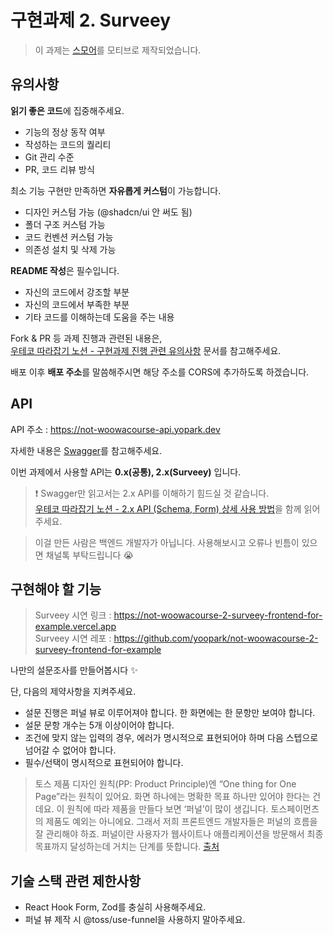 # 구현과제 2. Surveey

> 이 과제는 [스모어](https://home.smore.im/template?type=form&c=survey)를 모티브로 제작되었습니다.

## 유의사항

**읽기 좋은 코드**에 집중해주세요.

- 기능의 정상 동작 여부
- 작성하는 코드의 퀄리티
- Git 관리 수준
- PR, 코드 리뷰 방식

최소 기능 구현만 만족하면 **자유롭게 커스텀**이 가능합니다.

- 디자인 커스텀 가능 (@shadcn/ui 안 써도 됨)
- 폴더 구조 커스텀 가능
- 코드 컨벤션 커스텀 가능
- 의존성 설치 및 삭제 가능

**README 작성**은 필수입니다.

- 자신의 코드에서 강조할 부분
- 자신의 코드에서 부족한 부분
- 기타 코드를 이해하는데 도움을 주는 내용

Fork & PR 등 과제 진행과 관련된 내용은,  
 [우테코 따라잡기 노션 - 구현과제 진행 관련 유의사항](https://yopark.notion.site/08c99780759944118452d77b6927775a) 문서를 참고해주세요.

배포 이후 **배포 주소**를 말씀해주시면 해당 주소를 CORS에 추가하도록 하겠습니다.

## API

API 주소 : https://not-woowacourse-api.yopark.dev

자세한 내용은 [Swagger](https://not-woowacourse-api.yopark.dev/api-docs)를 참고해주세요.

이번 과제에서 사용할 API는 **0.x(공통), 2.x(Surveey)** 입니다.

> ❗️ Swagger만 읽고서는 2.x API를 이해하기 힘드실 것 같습니다.  
> [우테코 따라잡기 노션 - 2.x API (Schema, Form) 상세 사용 방법](https://yopark.notion.site/2-x-API-Schema-Form-ac2229daeb954f60be5b383e72fc8ae3)을 함께 읽어주세요.

> 이걸 만든 사람은 백엔드 개발자가 아닙니다. 사용해보시고 오류나 빈틈이 있으면 채널톡 부탁드립니다 😭

## 구현해야 할 기능

> Surveey 시연 링크 : https://not-woowacourse-2-surveey-frontend-for-example.vercel.app  
> Surveey 시연 레포 : https://github.com/yoopark/not-woowacourse-2-surveey-frontend-for-example

나만의 설문조사를 만들어봅시다 ✨

단, 다음의 제약사항을 지켜주세요.

- 설문 진행은 퍼널 뷰로 이루어져야 합니다. 한 화면에는 한 문항만 보여야 합니다.
- 설문 문항 개수는 5개 이상이어야 합니다.
- 조건에 맞지 않는 입력의 경우, 에러가 명시적으로 표현되어야 하며 다음 스텝으로 넘어갈 수 없어야 합니다.
- 필수/선택이 명시적으로 표현되어야 합니다.

> 토스 제품 디자인 원칙(PP: Product Principle)엔 “One thing for One Page”라는 원칙이 있어요. 화면 하나에는 명확한 목표 하나만 있어야 한다는 건데요. 이 원칙에 따라 제품을 만들다 보면 ‘퍼널’이 많이 생깁니다. 토스페이먼츠의 제품도 예외는 아니에요. 그래서 저희 프론트엔드 개발자들은 퍼널의 흐름을 잘 관리해야 하죠. 퍼널이란 사용자가 웹사이트나 애플리케이션을 방문해서 최종 목표까지 달성하는데 거치는 단계를 뜻합니다. [출처](https://toss.tech/article/engineering-note-1)

## 기술 스택 관련 제한사항

- React Hook Form, Zod를 충실히 사용해주세요.
- 퍼널 뷰 제작 시 @toss/use-funnel을 사용하지 말아주세요.
